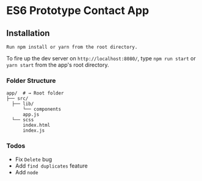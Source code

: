 # ES6 Prototype Contact App

## Installation
```
Run npm install or yarn from the root directory.
```
To fire up the dev server on `http://localhost:8080/`, type `npm run start` or `yarn start` from the app's root directory.


### Folder Structure


```shell
app/  # → Root folder
├── src/
  ├── lib/
      └── components
      app.js
  └── scss
      index.html
      index.js
```

### Todos

- Fix `Delete` bug
- Add `find duplicates` feature
- Add `node`
